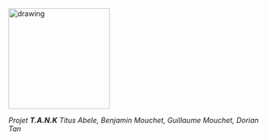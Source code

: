 <img src="https://user-images.githubusercontent.com/114073517/194066727-02dc703a-1d54-485e-b88b-1a1433684c33.png" alt="drawing" width="200"/>



_Projet **T.A.N.K**_
_Titus Abele, Benjamin Mouchet, Guillaume Mouchet, Dorian Tan_